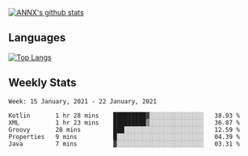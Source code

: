 [![ANNX's github stats](https://github-readme-stats.vercel.app/api?username=NXAN2901&count_private=true&show_icons=true&theme=vue)](https://github.com/NXAN2901)

## Languages
[![Top Langs](https://github-readme-stats.vercel.app/api/top-langs/?username=NXAN2901)](https://github.com/NXAN2901)

## Weekly Stats
<!--START_SECTION:waka-->
```text
Week: 15 January, 2021 - 22 January, 2021

Kotlin       1 hr 28 mins    █████████▓░░░░░░░░░░░░░░░   38.93 % 
XML          1 hr 23 mins    █████████▒░░░░░░░░░░░░░░░   36.87 % 
Groovy       28 mins         ███░░░░░░░░░░░░░░░░░░░░░░   12.59 % 
Properties   9 mins          █░░░░░░░░░░░░░░░░░░░░░░░░   04.39 % 
Java         7 mins          ▓░░░░░░░░░░░░░░░░░░░░░░░░   03.31 % 
```
<!--END_SECTION:waka-->
